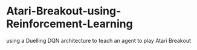 # Atari-Breakout-using-Reinforcement-Learning
using a Duelling DQN architecture to teach an agent to play Atari Breakout
